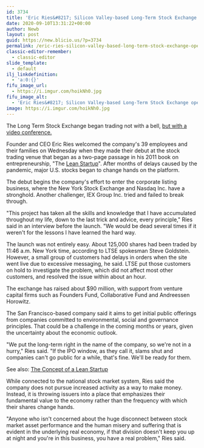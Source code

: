 ```yaml
---
id: 3734
title: 'Eric Ries&#8217; Silicon Valley-based Long-Term Stock Exchange opens for trading'
date: 2020-09-10T13:31:22+00:00
author: Newb
layout: post
guid: https://new.blicio.us/?p=3734
permalink: /eric-ries-silicon-valley-based-long-term-stock-exchange-opens-for-trading/
classic-editor-remember:
  - classic-editor
slide_template:
  - default
ilj_linkdefinition:
  - 'a:0:{}'
fifu_image_url:
  - https://i.imgur.com/hoikNh0.jpg
fifu_image_alt:
  - 'Eric Ries&#8217; Silicon Valley-based Long-Term Stock Exchange opens for trading'
image: https://i.imgur.com/hoikNh0.jpg
---
```

The Long Term Stock Exchange began trading not with a bell, [but with a video conference.](https://www.protocol.com/long-term-stock-exchange-opens)

Founder and CEO Eric Ries welcomed the company's 39 employees and their families on Wednesday when they made their debut at the stock trading venue that began as a two-page passage in his 2011 book on entrepreneurship, "The [Lean Startup](https://new.blicio.us/the-concept-of-a-lean-startup/)". After months of delays caused by the pandemic, major U.S. stocks began to change hands on the platform.

The debut begins the company's effort to enter the corporate listing business, where the New York Stock Exchange and Nasdaq Inc. have a stronghold. Another challenger, IEX Group Inc. tried and failed to break through.

"This project has taken all the skills and knowledge that I have accumulated throughout my life, down to the last trick and advice, every principle," Ries said in an interview before the launch. "We would be dead several times if it weren't for the lessons I have learned the hard way.

The launch was not entirely easy. About 125,000 shares had been traded by 11:46 a.m. New York time, according to LTSE spokesman Steve Goldstein. However, a small group of customers had delays in orders when the site went live due to excessive messaging, he said. LTSE put those customers on hold to investigate the problem, which did not affect most other customers, and resolved the issue within about an hour.

The exchange has raised about $90 million, with support from venture capital firms such as Founders Fund, Collaborative Fund and Andreessen Horowitz.

The San Francisco-based company said it aims to get initial public offerings from companies committed to environmental, social and governance principles. That could be a challenge in the coming months or years, given the uncertainty about the economic outlook.

"We put the long-term right in the name of the company, so we're not in a hurry," Ries said. "If the IPO window, as they call it, slams shut and companies can't go public for a while, that's fine. We'll be ready for them.

See also: [The Concept of a Lean Startup](https://new.blicio.us/the-concept-of-a-lean-startup/)

While connected to the national stock market system, Ries said the company does not pursue increased activity as a way to make money. Instead, it is throwing issuers into a place that emphasizes their fundamental value to the economy rather than the frequency with which their shares change hands.

"Anyone who isn't concerned about the huge disconnect between stock market asset performance and the human misery and suffering that is evident in the underlying real economy, if that division doesn't keep you up at night and you're in this business, you have a real problem," Ries said.